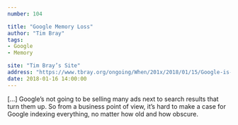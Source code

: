 ```yaml
---
number: 104

title: "Google Memory Loss"
author: "Tim Bray"
tags:
- Google
- Memory

site: "Tim Bray’s Site"
address: "https://www.tbray.org/ongoing/When/201x/2018/01/15/Google-is-losing-its-memory"
date: 2018-01-16 14:00:00
---
```


[…] Google’s not going to be selling many ads next to search results that turn them up. So from a business point of view, it’s hard to make a case for Google indexing everything, no matter how old and how obscure.
